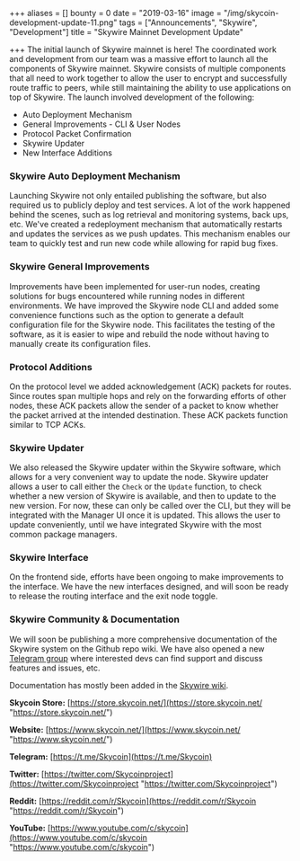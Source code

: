 +++
aliases = []
bounty = 0
date = "2019-03-16"
image = "/img/skycoin-development-update-11.png"
tags = ["Announcements", "Skywire", "Development"]
title = "Skywire Mainnet Development Update"

+++
The initial launch of Skywire mainnet is here! The coordinated work and development from our team was a massive effort to launch all the components of Skywire mainnet. Skywire consists of multiple components that all need to work together to allow the user to encrypt and successfully route traffic to peers, while still maintaining the ability to use applications on top of Skywire. The launch involved development of the following:

* Auto Deployment Mechanism
* General Improvements - CLI & User Nodes
* Protocol Packet Confirmation
* Skywire Updater
* New Interface Additions

### Skywire Auto Deployment Mechanism

Launching Skywire not only entailed publishing the software, but also required us to publicly deploy and test services. A lot of the work happened behind the scenes, such as log retrieval and monitoring systems, back ups, etc. We've created a redeployment mechanism that automatically restarts and updates the services as we push updates. This mechanism enables our team to quickly test and run new code while allowing for rapid bug fixes.

### Skywire General Improvements

Improvements have been implemented for user-run nodes, creating solutions for bugs encountered while running nodes in different environments. We have improved the Skywire node CLI and added some convenience functions such as the option to generate a default configuration file for the Skywire node. This facilitates the testing of the software, as it is easier to wipe and rebuild the node without having to manually create its configuration files.

### Protocol Additions

On the protocol level we added acknowledgement (ACK) packets for routes. Since routes span multiple hops and rely on the forwarding efforts of other nodes, these ACK packets allow the sender of a packet to know whether the packet arrived at the intended destination. These ACK packets function similar to TCP ACKs.

### Skywire Updater

We also released the Skywire updater within the Skywire software, which allows for a very convenient way to update the node. Skywire updater allows a user to call either the `Check` or the `Update` function, to check whether a new version of Skywire is available, and then to update to the new version. For now, these can only be called over the CLI, but they will be integrated with the Manager UI once it is updated. This allows the user to update conveniently, until we have integrated Skywire with the most common package managers.

### Skywire Interface

On the frontend side, efforts have been ongoing to make improvements to the interface. We have the new interfaces designed, and will soon be ready to release the routing interface and the exit node toggle.

### Skywire Community & Documentation

We will soon be publishing a more comprehensive documentation of the Skywire system on the Github repo wiki. We have also opened a new [Telegram group](https://t.me/SkywireMainnet) where interested devs can find support and discuss features and issues, etc.

Documentation has mostly been added in the [Skywire wiki](https://github.com/skycoin/skywire/wiki).

**Skycoin Store:** [https://store.skycoin.net/](https://store.skycoin.net/ "https://store.skycoin.net/")

**Website:** [https://www.skycoin.net/](https://www.skycoin.net/ "https://www.skycoin.net/")

**Telegram:** [https://t.me/Skycoin](https://t.me/Skycoin)

**Twitter:** [https://twitter.com/Skycoinproject](https://twitter.com/Skycoinproject "https://twitter.com/Skycoinproject")

**Reddit:** [https://reddit.com/r/Skycoin](https://reddit.com/r/Skycoin "https://reddit.com/r/Skycoin")

**YouTube:** [https://www.youtube.com/c/skycoin](https://www.youtube.com/c/skycoin "https://www.youtube.com/c/skycoin")